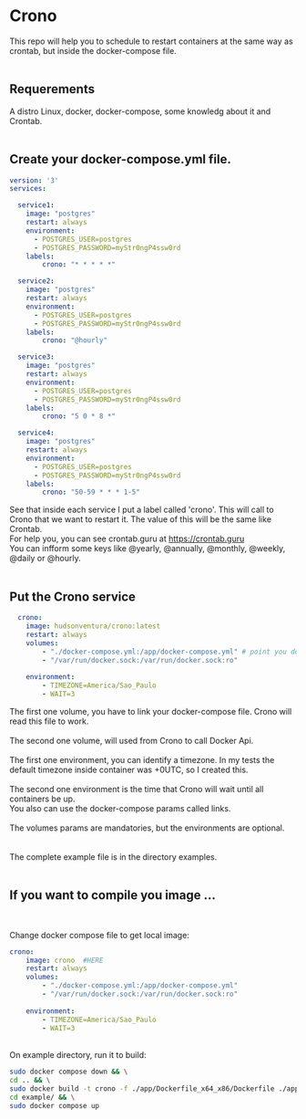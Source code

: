 # Crono
This repo will help you to schedule to restart containers at the same way  as crontab, but inside the docker-compose file.
<br>
<br>
## Requerements
A distro Linux, docker, docker-compose, some knowledg about it and Crontab.
<br>
<br>
## Create your docker-compose.yml file.
```yaml
version: '3'
services:

  service1:
    image: "postgres"
    restart: always
    environment:
      - POSTGRES_USER=postgres
      - POSTGRES_PASSWORD=myStr0ngP4ssw0rd
    labels:
        crono: "* * * * *"

  service2:
    image: "postgres"
    restart: always
    environment:
      - POSTGRES_USER=postgres
      - POSTGRES_PASSWORD=myStr0ngP4ssw0rd
    labels:
        crono: "@hourly"

  service3:
    image: "postgres"
    restart: always
    environment:
      - POSTGRES_USER=postgres
      - POSTGRES_PASSWORD=myStr0ngP4ssw0rd
    labels:
        crono: "5 0 * 8 *"

  service4:
    image: "postgres"
    restart: always
    environment:
      - POSTGRES_USER=postgres
      - POSTGRES_PASSWORD=myStr0ngP4ssw0rd
    labels:
        crono: "50-59 * * * 1-5"
```
See that inside each service I put a label called 'crono'. This will call to Crono that we want to restart it. The value of this will be the same like Crontab.<br>
For help you, you can see crontab.guru at https://crontab.guru<br>
You can infform some keys like @yearly, @annually, @monthly, @weekly, @daily or @hourly.
<br>
<br>
## Put the Crono service
```yaml
  crono:
    image: hudsonventura/crono:latest
    restart: always
    volumes:
        - "./docker-compose.yml:/app/docker-compose.yml" # point you docker-compose file
        - "/var/run/docker.sock:/var/run/docker.sock:ro"
    
    environment: 
        - TIMEZONE=America/Sao_Paulo
        - WAIT=3
```
The first one volume, you have to link your docker-compose file. Crono will read this file to work.
<br>
<br>
The second one volume, will used from Crono to call Docker Api.
<br>
<br>
The first one environment, you can identify a timezone. In my tests the default timezone inside container was +0UTC, so I created this.
<br>
<br>
The second one environment is the time that Crono will wait until all containers be up.<br>
You also can use the docker-compose params called links.
<br>
<br>
The volumes params are mandatories, but the environments are optional.
<br>
<br>
<br>
The complete example file is in the directory examples.
<br>
<br>

## If you want to compile you image ...
<br>

Change docker compose file to get local image:
```yaml
crono:
    image: crono  #HERE
    restart: always
    volumes:
        - "./docker-compose.yml:/app/docker-compose.yml"
        - "/var/run/docker.sock:/var/run/docker.sock:ro"
    
    environment: 
        - TIMEZONE=America/Sao_Paulo
        - WAIT=3
```

<br>
On example directory, run it to build:

``` bash
sudo docker compose down && \
cd .. && \
sudo docker build -t crono -f ./app/Dockerfile_x64_x86/Dockerfile ./app/ && \
cd example/ && \
sudo docker compose up
```